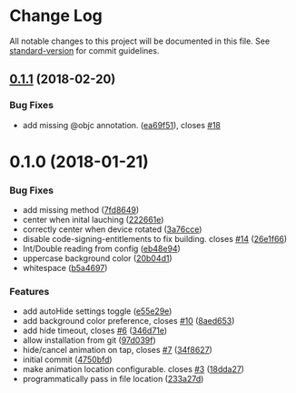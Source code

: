 # Change Log

All notable changes to this project will be documented in this file. See [standard-version](https://github.com/conventional-changelog/standard-version) for commit guidelines.

<a name="0.1.1"></a>
## [0.1.1](http://cordova-plugin-lottie-splashscreen/compare/v0.1.0...v0.1.1) (2018-02-20)


### Bug Fixes

* add missing @objc annotation. ([ea69f51](http://cordova-plugin-lottie-splashscreen/commits/ea69f51)), closes [#18](http://cordova-plugin-lottie-splashscreen/issues/18)



<a name="0.1.0"></a>
# 0.1.0 (2018-01-21)


### Bug Fixes

* add missing method ([7fd8649](http://cordova-plugin-lottie-splashscreen/commits/7fd8649))
* center when inital lauching ([222661e](http://cordova-plugin-lottie-splashscreen/commits/222661e))
* correctly center when device rotated ([3a76cce](http://cordova-plugin-lottie-splashscreen/commits/3a76cce))
* disable code-signing-entitlements to fix building. closes [#14](http://cordova-plugin-lottie-splashscreen/issues/14) ([26e1f66](http://cordova-plugin-lottie-splashscreen/commits/26e1f66))
* Int/Double reading from config ([eb48e94](http://cordova-plugin-lottie-splashscreen/commits/eb48e94))
* uppercase background color ([20b04d1](http://cordova-plugin-lottie-splashscreen/commits/20b04d1))
* whitespace ([b5a4697](http://cordova-plugin-lottie-splashscreen/commits/b5a4697))


### Features

* add autoHide settings toggle ([e55e29e](http://cordova-plugin-lottie-splashscreen/commits/e55e29e))
* add background color preference, closes [#10](http://cordova-plugin-lottie-splashscreen/issues/10) ([8aed653](http://cordova-plugin-lottie-splashscreen/commits/8aed653))
* add hide timeout, closes [#6](http://cordova-plugin-lottie-splashscreen/issues/6) ([346d71e](http://cordova-plugin-lottie-splashscreen/commits/346d71e))
* allow installation from git ([97d039f](http://cordova-plugin-lottie-splashscreen/commits/97d039f))
* hide/cancel animation on tap, closes [#7](http://cordova-plugin-lottie-splashscreen/issues/7) ([34f8627](http://cordova-plugin-lottie-splashscreen/commits/34f8627))
* initial commit ([4750bfd](http://cordova-plugin-lottie-splashscreen/commits/4750bfd))
* make animation location configurable. closes [#3](http://cordova-plugin-lottie-splashscreen/issues/3) ([18dda27](http://cordova-plugin-lottie-splashscreen/commits/18dda27))
* programmatically pass in file location ([233a27d](http://cordova-plugin-lottie-splashscreen/commits/233a27d))
